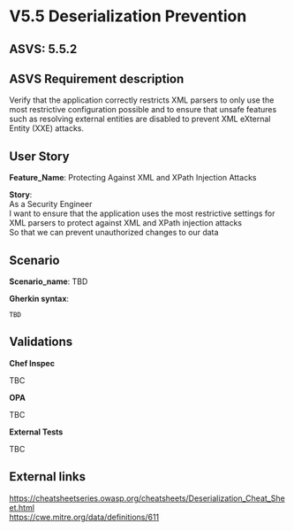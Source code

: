 # V5.5 Deserialization Prevention

## ASVS: 5.5.2

## ASVS Requirement description

Verify that the application correctly restricts XML parsers to only use the most
restrictive configuration possible and to ensure that unsafe features such as
resolving external entities are disabled to prevent XML eXternal Entity (XXE)
attacks.

## User Story

**Feature_Name**: Protecting Against XML and XPath Injection Attacks

**Story**:\
As a Security Engineer\
I want to  ensure that the application uses the most restrictive settings for XML
parsers to protect against XML and XPath injection attacks\
So that we can prevent unauthorized changes to our data

## Scenario

**Scenario_name**: TBD

**Gherkin syntax**:

```gherkin
TBD
```

## Validations

**Chef Inspec**

TBC

**OPA**

TBC

**External Tests**

TBC

## External links

<https://cheatsheetseries.owasp.org/cheatsheets/Deserialization_Cheat_Sheet.html> \
<https://cwe.mitre.org/data/definitions/611>
